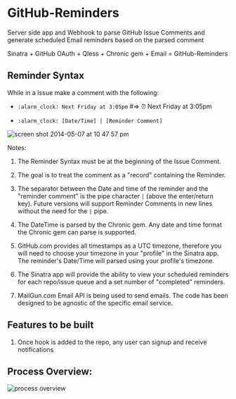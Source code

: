GitHub-Reminders
================

Server side app and Webhook to parse GitHub Issue Comments and generate scheduled Email reminders based on the parsed comment


Sinatra + GitHub OAuth + Qless + Chronic gem + Email = GitHub-Reminders

## Reminder Syntax

While in a Issue make a comment with the following:

- `:alarm_clock: Next Friday at 3:05pm` #=> :alarm_clock: Next Friday at 3:05pm

- `:alarm_clock: [Date/Time] | [Reminder Comment]`

![screen shot 2014-05-07 at 10 47 57 pm](https://cloud.githubusercontent.com/assets/1994838/2911418/59a5874e-d65b-11e3-891c-48517de66e82.png)


Notes:

1. The Reminder Syntax must be at the beginning of the Issue Comment.

2. The goal is to treat the comment as a "record" containing the Reminder.

3. The separator between the Date and time of the reminder and the "reminder comment" is the pipe character `|` (above the enter/return key).  Future versions will support Reminder Comments in new lines without the need for the `|` pipe.

4. The DateTime is parsed by the Chronic gem.  Any date and time format the Chronic gem can parse is supported.

5. GitHub.com provides all timestamps as a UTC timezone, therefore you will need to choose your timezone in your "profile" in the Sinatra app.  The reminder's Date/Time will parsed using your profile's timezone. 

6. The Sinatra app will provide the ability to view your scheduled reminders for each repo/issue queue and a set number of "completed" reminders.

7. MailGun.com Email API is being used to send emails.  The code has been designed to be agnostic of the specific email service.


## Features to be built

1. Once hook is added to the repo, any user can signup and receive notifications


## Process Overview:

![process overview](https://cloud.githubusercontent.com/assets/1994838/3020826/d0988818-dfa4-11e3-948d-731ab83cd81d.png)
